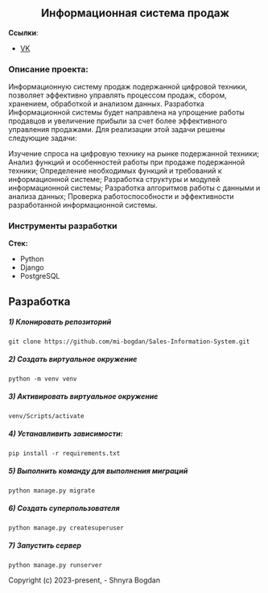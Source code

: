 <h2 align="center">Информационная система продаж</h2>


**Ссылки**:
- [VK](https://vk.com/id404101172)


### Описание проекта:
Информационную систему продаж подержанной цифровой техники, позволяет эффективно управлять процессом продаж, сбором, хранением, обработкой и анализом данных. Разработка Информационной системы будет направлена на упрощение работы продавцов и увеличение прибыли за счет более эффективного управления продажами.
Для реализации этой задачи решены следующие задачи:

Изучение спроса на цифровую технику на рынке подержанной техники;
Анализ функций и особенностей работы при продаже подержанной техники;
Определение необходимых функций и требований к информационной системе;
Разработка структуры и модулей информационной системы;
Разработка алгоритмов работы с данными и анализа данных;
Проверка работоспособности и эффективности разработанной информационной системы.

### Инструменты разработки

**Стек:**
- Python 
- Django 
- PostgreSQL

## Разработка

##### 1) Клонировать репозиторий

    git clone https://github.com/mi-bogdan/Sales-Information-System.git

##### 2) Создать виртуальное окружение

    python -m venv venv
    
##### 3) Активировать виртуальное окружение

    venv/Scripts/activate

##### 4) Устанавливить зависимости:

    pip install -r requirements.txt

##### 5) Выполнить команду для выполнения миграций

    python manage.py migrate
    
##### 6) Создать суперпользователя

    python manage.py createsuperuser
    
##### 7) Запустить сервер

    python manage.py runserver


Copyright (c) 2023-present, - Shnyra Bogdan

